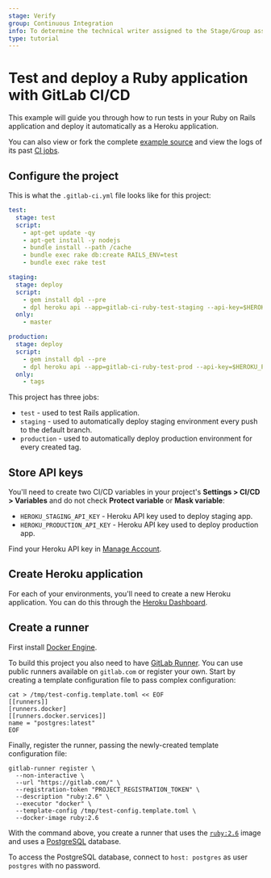 ```yaml
---
stage: Verify
group: Continuous Integration
info: To determine the technical writer assigned to the Stage/Group associated with this page, see https://about.gitlab.com/handbook/engineering/ux/technical-writing/#assignments
type: tutorial
---
```


# Test and deploy a Ruby application with GitLab CI/CD

This example will guide you through how to run tests in your Ruby on Rails application and deploy it automatically as a Heroku application.

You can also view or fork the complete [example source](https://gitlab.com/ayufan/ruby-getting-started) and view the logs of its past [CI jobs](https://gitlab.com/ayufan/ruby-getting-started/-/jobs?scope=finished).

## Configure the project

This is what the `.gitlab-ci.yml` file looks like for this project:

```yaml
test:
  stage: test
  script:
    - apt-get update -qy
    - apt-get install -y nodejs
    - bundle install --path /cache
    - bundle exec rake db:create RAILS_ENV=test
    - bundle exec rake test

staging:
  stage: deploy
  script:
    - gem install dpl --pre
    - dpl heroku api --app=gitlab-ci-ruby-test-staging --api-key=$HEROKU_STAGING_API_KEY
  only:
    - master

production:
  stage: deploy
  script:
    - gem install dpl --pre
    - dpl heroku api --app=gitlab-ci-ruby-test-prod --api-key=$HEROKU_PRODUCTION_API_KEY
  only:
    - tags
```

This project has three jobs:

- `test` - used to test Rails application.
- `staging` - used to automatically deploy staging environment every push to the default branch.
- `production` - used to automatically deploy production environment for every created tag.

## Store API keys

You'll need to create two CI/CD variables in your project's **Settings > CI/CD > Variables** and do not check **Protect variable** or **Mask variable**:

- `HEROKU_STAGING_API_KEY` - Heroku API key used to deploy staging app.
- `HEROKU_PRODUCTION_API_KEY` - Heroku API key used to deploy production app.

Find your Heroku API key in [Manage Account](https://dashboard.heroku.com/account).

## Create Heroku application

For each of your environments, you'll need to create a new Heroku application.
You can do this through the [Heroku Dashboard](https://dashboard.heroku.com/).

## Create a runner

First install [Docker Engine](https://docs.docker.com/installation/).

To build this project you also need to have [GitLab Runner](https://docs.gitlab.com/runner/).
You can use public runners available on `gitlab.com` or register your own. Start by
creating a template configuration file to pass complex configuration:

```shell
cat > /tmp/test-config.template.toml << EOF
[[runners]]
[runners.docker]
[[runners.docker.services]]
name = "postgres:latest"
EOF
```

Finally, register the runner, passing the newly-created template configuration file:

```shell
gitlab-runner register \
  --non-interactive \
  --url "https://gitlab.com/" \
  --registration-token "PROJECT_REGISTRATION_TOKEN" \
  --description "ruby:2.6" \
  --executor "docker" \
  --template-config /tmp/test-config.template.toml \
  --docker-image ruby:2.6
```

With the command above, you create a runner that uses the [`ruby:2.6`](https://hub.docker.com/_/ruby) image and uses a [PostgreSQL](https://hub.docker.com/_/postgres) database.

To access the PostgreSQL database, connect to `host: postgres` as user `postgres` with no password.

